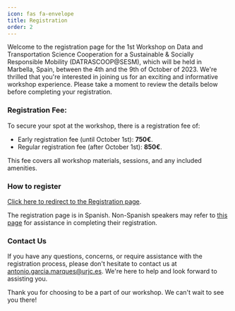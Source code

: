 ```yaml
---
icon: fas fa-envelope
title: Registration
order: 2
---
```


Welcome to the registration page for the 1st Workshop on Data and Transportation Science Cooperation for a Sustainable & Socially Responsible Mobility (DATRASCOOP@SESM), which will be held in Marbella, Spain, between the 4th and the 9th of October of 2023. We're thrilled that you're interested in joining us for an exciting and informative workshop experience. Please take a moment to review the details below before completing your registration.

### Registration Fee:

To secure your spot at the workshop, there is a registration fee of:

- Early registration fee (until October 1st): **750€**.
- Regular registration fee (after October 1st): **850€**.

This fee covers all workshop materials, sessions, and any included amenities.

### How to register

[Click here to redirect to the Registration page](https://www.aviationgroup.es/finalizar-compra/?add-to-cart=4969).

The registration page is in Spanish. Non-Spanish speakers may refer to [this page](https://dssp-lab.github.io/workshop_datrascoop/help_registration.html) for assistance  in completing their registration.

### Contact Us

If you have any questions, concerns, or require assistance with the registration process, please don't hesitate to contact us at [antonio.garcia.marques@urjc.es](mailto:antonio.garcia.marques@urjc.es). We're here to help and look forward to assisting you.

Thank you for choosing to be a part of our workshop. We can't wait to see you there!